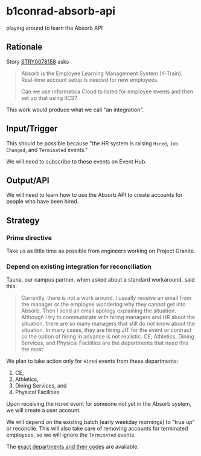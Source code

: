 # b1conrad-absorb-api
playing around to learn the Absorb API

## Rationale

Story [STRY0078158](https://byu.service-now.com/rm_story.do?sys_id=d3ea67611b32d510f954a8aa234bcb56) asks
>Absorb is the Employee Learning Management System  (Y-Train).  Real-time account setup is needed for new employees.
>
>Can we use Informatica Cloud to listed for employee events and then set up that using IICS?

This work would produce what we call "an integration".

## Input/Trigger

This should be possible because "the HR system is raising `Hired`, `Job Changed`, and `Terminated` events."

We will need to subscribe to these events on Event Hub.

## Output/API

We will need to learn how to use the Absorb API to create accounts for people who have been hired.

## Strategy

### Prime directive
Take us as little time as possible from engineers working on Project Granite.

### Depend on existing integration for reconciliation

Tauna, our campus partner, when asked about a standard workaround, said this:

>Currently, there is not a work around. I usually receive an email from the manager or the employee wondering why they cannot get into Absorb. Then I send an email apology explaining the situation. Although I try to communicate with hiring managers and HR about the situation, there are so many managers that still do not know about the situation. In many cases, they are hiring JIT for the event or contract so the option of hiring in advance is not realistic. CE, Athletics, Dining Services, and Physical Facilities are the departments that need this the most.

We plan to take action only for `Hired` events from these departments:
1. CE, 
1. Athletics, 
1. Dining Services, and 
1. Physical Facilities

Upon receiving the `Hired` event for someone not yet in the Absorb system, we will create a user account.

We will depend on the existing batch (early weekday mornings) to "true up" or reconcile.
This will also take care of removing accounts for terminated employees, so we will ignore the `Terminated` events.

The [exact departments and their codes](https://docs.google.com/spreadsheets/d/1uL1bRX6fhDyX1_V8XuHj9cme11fArdkgnIg_h9YH--Y/edit?usp=sharing)
are available.

